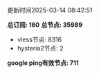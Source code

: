 更新时间2025-03-14 08:42:51

**总订阅: 160**
**总节点: 35989**
- vless节点: 8316
- hysteria2节点: 2

**google ping有效节点: 711**

